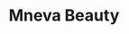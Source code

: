 ---
title: Mneva Beauty
text: Премиум-косметология и уход за кожей с акцентом на инновационные технологии
image: "./images/mneva_beauty.png"
tags: Брендинг, Веб-дизайн, E-commerce, SEO, Контент
link: https://mnevabeauty.ru
---